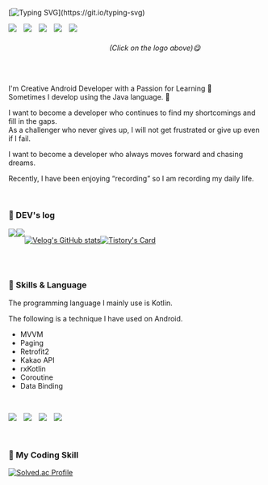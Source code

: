 <!-- ![venom](https://capsule-render.vercel.app/api?type=venom&height=200&text=Developer%20chasing%20a%20dream&fontSize=50&color=0:8871e5,100:b678c4&stroke=b678c4) -->
<!-- ![venom](https://capsule-render.vercel.app/api?type=venom&height=200&text=Welcome%20lh99j's%20GitHub&fontSize=50&color=0:8871e5,100:b678c4&stroke=b678c4) -->

[![Typing SVG](https://readme-typing-svg.demolab.com?font=Permanent+Marker&size=50&pause=1000&color=CBAACB&random=false&width=700&height=120&lines=Welcome+lh99j's+World!)](https://git.io/typing-svg)

<div>
<a href="https://catnip-opinion-e71.notion.site/lh99j-d7bed36f9d774e6e84cb5021f14ea6d1?pvs=4" style="margin-right:10px;"><img src="https://img.shields.io/badge/Notion-000000?style=flat-square&logo=Notion&logoColor=white"/></a>
<a href="https://www.instagram.com/lh_99j" style="margin-right:10px;"><img src="https://img.shields.io/badge/Instagram-E4405F?style=flat-square&logo=Instagram&logoColor=white&link=https://www.instagram.com/lh_99j"/></a> 
<a href="https://lh99j.github.io" style="margin-right:10px;"><img src="https://img.shields.io/badge/GitHub Pages-222222?style=flat&logo=GitHub Pages&logoColor=white"/><a/>
<a href="https://lh99j.github.io/myblog/" style="margin-right:10px;"><img src="https://img.shields.io/badge/GitHub Blog-222222?style=flat&logo=GitHub&logoColor=white"/><a/>
<a href="https://anjji.tistory.com" style="margin-right:10px;"><img src="https://img.shields.io/badge/Tistory-000000?style=flat&logo=Tistory&logoColor=white"> 
</a>

<h6 style="padding-left:200px">(Click on the logo above)😋</h6>

</div>

<br>
<p>



I'm Creative Android Developer with a Passion for Learning 🤗  
Sometimes I develop using the Java language. 🤭

I want to become a developer who continues to find my shortcomings and fill in the gaps.   
As a challenger who never gives up, I will not get frustrated or give up even if I fail.  

I want to become a developer who always moves forward and chasing dreams.

Recently, I have been enjoying “recording” so I am recording my daily life.

</p>

<br>

### 📒 DEV's log
<div style="display:flex; flex-direction:row;">
    <a href="https://anjji.tistory.com">
        <img src="https://img.shields.io/badge/Tistory-000000?style=for-the-badge&logo=Tistory&logoColor=white"> 
    </a>
    <a href="https://velog.io/@lh99j/posts">
        <img src="https://img.shields.io/badge/Velog-20c997?style=for-the-badge&logo=Vimeo&logoColor=white"> 
    </a>

[![Velog's GitHub stats](https://velog-readme-stats.vercel.app/api?name=lh99j)](https://velog.io/@lh99j)



<!-- 티스토리 openApi 종료로 더 이상 Tistory-card를 사용할 수 없다............. -->
[![Tistory's Card](https://github-readme-tistory-card.vercel.app/api?name=anjji&theme=default)](https://anjji.tistory.com)

</div><br>

<br>

 ### 🌟 Skills & Language
<p>
    
The programming language I mainly use is Kotlin.

The following is a technique I have used on Android.

- MVVM
- Paging
- Retrofit2
- Kakao API
- rxKotlin
- Coroutine
- Data Binding

</p>

<br>

<p>
<img src="https://img.shields.io/badge/JAVA-007396?style=for-the-badge&logo=Java&logoColor=white" style="margin-right:10px;"> 
<img src="https://img.shields.io/badge/Kotlin-7F52FF?style=for-the-badge&logo=Kotlin&logoColor=white" style="margin-right:10px;">
<img src="https://img.shields.io/badge/Android-3DDC84?style=for-the-badge&logo=Android&logoColor=white" style="margin-right:10px;"> 
<img src="https://img.shields.io/badge/GitHub-181717?style=for-the-badge&logo=GitHub&logoColor=white" style="margin-right:10px;"> 
</p>   

<br>

 ### 🏅 My Coding Skill

[![Solved.ac Profile](http://mazassumnida.wtf/api/v2/generate_badge?boj=rmfos5813)](https://solved.ac/profile/rmfos5813/)

<br>

<!--
 ### 🌟My Farm
 
![](./profile-3d-contrib/profile-night-rainbow.svg)
</p>
-->
